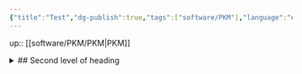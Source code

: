 ```yaml
---
{"title":"Test","dg-publish":true,"tags":["software/PKM"],"language":"en","permalink":"/software/pkm/test/","dgPassFrontmatter":true}
---
```


up:: [[software/PKM/PKM\|PKM]]

<details>
    <summary>
## Second level of heading
</summary>
    
### Third level of heading
Some content or other things

</details>
